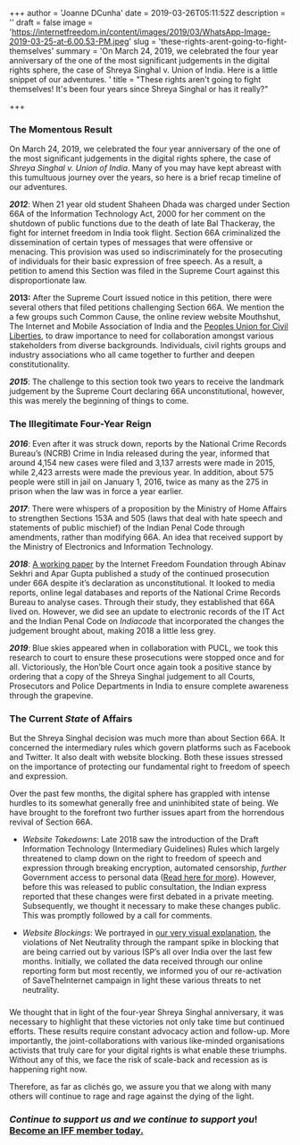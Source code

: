 +++
author = 'Joanne DCunha'
date = 2019-03-26T05:11:52Z
description = ''
draft = false
image = 'https://internetfreedom.in/content/images/2019/03/WhatsApp-Image-2019-03-25-at-6.00.53-PM.jpeg'
slug = 'these-rights-arent-going-to-fight-themselves'
summary = 'On March 24, 2019, we celebrated the four year anniversary of the one of the most significant judgements in the digital rights sphere, the case of Shreya Singhal v. Union of India. Here is a little snippet of our adventures. '
title = "These rights aren't going to fight themselves! It's been four years since Shreya Singhal or has it really?"

+++


### The Momentous Result

On March 24, 2019, we celebrated the four year anniversary of the one of the most significant judgements in the digital rights sphere, the case of _Shreya Singhal v. Union of India_. Many of you may have kept abreast with this tumultuous journey over the years, so here is a brief recap timeline of our adventures.

_**2012**_: When 21 year old student Shaheen Dhada was charged under Section 66A of the Information Technology Act, 2000 for her comment on the shutdown of public functions due to the death of late Bal Thackeray, the fight for internet freedom in India took flight. Section 66A criminalized the dissemination of certain types of messages that were offensive or menacing. This provision was used so indiscriminately for the prosecuting of individuals for their basic expression of free speech. As a result, a petition to amend this Section was filed in the Supreme Court against this disproportionate law.

**2013:** After the Supreme Court issued notice in this petition, there were several others that filed petitions challenging Section 66A. We mention the a few groups such Common Cause, the online review website Mouthshut, The Internet and Mobile Association of India and the [Peoples Union for Civil Liberties](http://www.pucl.org/), to draw importance to need for collaboration amongst various stakeholders from diverse backgrounds. Individuals, civil rights groups and industry associations who all came together to further and deepen constitutionality.

_**2015**_: The challenge to this section took two years to receive the landmark judgement by the Supreme Court declaring 66A unconstitutional, however, this was merely the beginning of things to come.

### The Illegitimate Four-Year Reign

_**2016**_: Even after it was struck down, reports by the National Crime Records Bureau’s (NCRB) Crime in India released during the year, informed that around 4,154 new cases were filed and 3,137 arrests were made in 2015, while 2,423 arrests were made the previous year. In addition, about 575 people were still in jail on January 1, 2016, twice as many as the 275 in prison when the law was in force a year earlier.

_**2017**_: There were whispers of a proposition by the Ministry of Home Affairs to strengthen Sections 153A and 505 (laws that deal with hate speech and statements of public mischief) of the Indian Penal Code through amendments, rather than modifying 66A. An idea that received support by the Ministry of Electronics and Information Technology.

_**2018**_: [A working paper](https://ssrn.com/abstract=3275893) by the Internet Freedom Foundation through Abinav Sekhri and Apar Gupta published a study of the continued prosecution under 66A despite it’s declaration as unconstitutional. It looked to media reports, online legal databases and reports of the National Crime Records Bureau to analyse cases. Through their study, they established that 66A lived on. However, we did see an update to electronic records of the IT Act and the Indian Penal Code on _Indiacode_ that incorporated the changes the judgement brought about, making 2018 a little less grey.

_**2019**_: Blue skies appeared when in collaboration with PUCL, we took this research to court to ensure these prosecutions were stopped once and for all. Victoriously, the Hon’ble Court once again took a positive stance by ordering that a copy of the Shreya Singhal judgement to all Courts, Prosecutors and Police Departments in India to ensure complete awareness through the grapevine.

### The Current _State_ of Affairs

But the Shreya Singhal decision was much more than about Section 66A. It concerned the intermediary rules which govern platforms such as Facebook and Twitter. It also dealt with website blocking. Both these issues stressed on the importance of protecting our fundamental right to freedom of speech and expression.

Over the past few months, the digital sphere has grappled with intense hurdles to its somewhat generally free and uninhibited state of being. We have brought to the forefront two further issues apart from the horrendous revival of Section 66A.

* *Website Takedowns*: Late 2018 saw the introduction of the Draft Information Technology (Intermediary Guidelines) Rules which largely threatened to clamp down on the right to freedom of speech and expression through breaking encryption, automated censorship, *further* Government access to personal data ([Read here for more](https://internetfreedom.in/a16022019/)). However, before this was released to public consultation, the Indian express reported that these changes were first debated in a private meeting. Subsequently, we thought it necessary to make these changes public. This was promptly followed by a call for comments. 


* *Website Blockings*: We portrayed in [our very visual explanation](https://internetfreedom.in/what-the-block-our-net-neutrality-rules-require-a-monitoring-and-enforcement-structure/), the violations of Net Neutrality through the rampant spike in blocking that are being carried out by various ISP’s all over India over the last few months. Initially, we collated the data received through our online reporting form but most recently, we informed you of our re-activation of SaveTheInternet campaign in light these various threats to net neutrality.

### 

We thought that in light of the four-year Shreya Singhal anniversary, it was necessary to highlight that these victories not only take time but continued efforts. These results require constant advocacy action and follow-up. More importantly, the joint-collaborations with various like-minded organisations activists that truly care for your digital rights is what enable these triumphs. Without any of this, we face the risk of scale-back and recession as is happening right now.

Therefore, as far as clichés go, we assure you that we along with many others will continue to rage and rage against the dying of the light.

### **_Continue to support us and we continue to support you_!  [**Become a**n **IFF member today.**](https://internetfreedom.in/donate/)**

